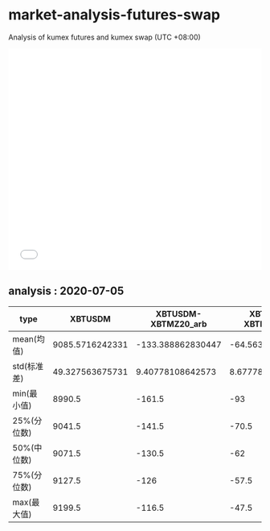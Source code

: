 # market-analysis-futures-swap
Analysis of kumex futures and kumex swap (UTC +08:00)

<iframe width="100%" height="440" src="./data.html" frameborder="no" border="0" scrolling="no"></iframe>

## analysis : 2020-07-05

type|XBTUSDM|XBTUSDM-XBTMZ20_arb|XBTUSDM-XBTMU20_arb|
---|---|---|---
mean(均值) | 9085.5716242331 | -133.388862830447 | -64.5634533480928
std(标准差) | 49.327563675731 | 9.40778108642573 | 8.67778674279213
min(最小值) | 8990.5 | -161.5 | -93
25%(分位数) | 9041.5 | -141.5 | -70.5
50%(中位数) | 9071.5 | -130.5 | -62
75%(分位数) | 9127.5 | -126 | -57.5
max(最大值) | 9199.5 | -116.5 | -47.5

